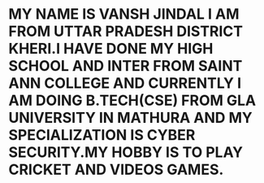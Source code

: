 # MY NAME IS VANSH JINDAL I AM FROM UTTAR PRADESH DISTRICT KHERI.I HAVE DONE MY HIGH SCHOOL AND INTER FROM SAINT ANN COLLEGE AND CURRENTLY I AM DOING B.TECH(CSE) FROM GLA UNIVERSITY IN MATHURA AND MY SPECIALIZATION IS CYBER SECURITY.MY HOBBY IS TO PLAY CRICKET AND VIDEOS GAMES.
